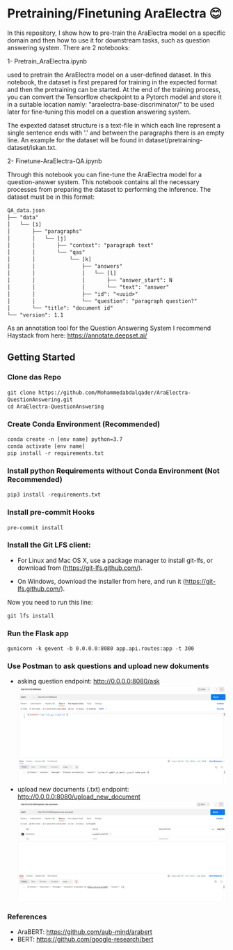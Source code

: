 [//]: # (Image References)

[postman-ask]: postman/postman-ask.png "ask"
[postman-upload]: postman/postman-upload.png "upload"


# Pretraining/Finetuning AraElectra :blush:

In this repository, I show how to pre-train the AraElectra model on a specific domain and then how to use it for downstream tasks, such as question answering system. There are 2 notebooks:

1- Pretrain_AraElectra.ipynb

used to pretrain the AraElectra model on a user-defined dataset. In this notebook, the dataset is first prepared for training in the expected format and then the pretraining can be started. At the end of the training process, you can convert the Tensorflow checkpoint to a Pytorch model and store it in a suitable
location namly: "araelectra-base-discriminator/" to be used later for fine-tuning this model on a question answering system. 

The expexted dataset structure is a text-file in which each line represent a single sentence ends with '.' and between the paragraphs there is an empty line. An example for the dataset will be found in dataset/pretraining-dataset/iskan.txt.

2- Finetune-AraElectra-QA.ipynb

Through this notebook you can fine-tune the AraElectra model for a question-answer system. This notebook contains all the necessary processes from preparing the dataset to performing the inference. The dataset must be in this format:

```
QA_data.json
├── "data"
│   └── [i]
│       ├── "paragraphs"
│       │   └── [j]
│       │       ├── "context": "paragraph text"
│       │       └── "qas"
│       │           └── [k]
│       │               ├── "answers"
│       │               │   └── [l]
│       │               │       ├── "answer_start": N
│       │               │       └── "text": "answer"
│       │               ├── "id": "<uuid>"
│       │               └── "question": "paragraph question?"
│       └── "title": "document id"
└── "version": 1.1

```

As an annotation tool for the Question Answering System I recommend Haystack from here: https://annotate.deepset.ai/

## Getting Started

### Clone das Repo

	git clone https://github.com/Mohammedabdalqader/AraElectra-QuestionAnswering.git
	cd AraElectra-QuestionAnswering


### Create Conda Environment (Recommended)
    conda create -n [env name] python=3.7
    conda activate [env name]
    pip install -r requirements.txt

### Install python Requirements without Conda Environment (Not Recommended)

	pip3 install -requirements.txt
    

### Install pre-commit Hooks

    pre-commit install



### Install the Git LFS client:

- For Linux and Mac OS X, use a package manager to install git-lfs, or download from (https://git-lfs.github.com/). 

- On Windows, download the installer from here, and run it (https://git-lfs.github.com/).

Now you need to run this line:

    git lfs install


### Run the Flask app

    gunicorn -k gevent -b 0.0.0.0:8080 app.api.routes:app -t 300

### Use Postman to ask questions and upload new dokuments

- asking question endpoint: http://0.0.0.0:8080/ask
  ![ask][postman-ask]
- upload new documents (.txt) endpoint: http://0.0.0.0:8080/upload_new_document
  ![upload][postman-upload]


### References

 - AraBERT: https://github.com/aub-mind/arabert                                                                 
 - BERT: https://github.com/google-research/bert

